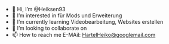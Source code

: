 - 👋 Hi, I’m @Heiksen93 
- 👀 I’m interested in  für Mods  und Erweiterung
- 🌱 I’m currently learning  Videobearbeitung, Websites erstellen
- 💞️ I’m looking to collaborate on
- 📫 How to reach me  E-MAil: HartelHeiko@googlemail.com

<!---
Heiksen93/Heiksen93 is a ✨ special ✨ repository because its `README.md` (this file) appears on your GitHub profile.
You can click the Preview link to take a look at your changes.
--->
